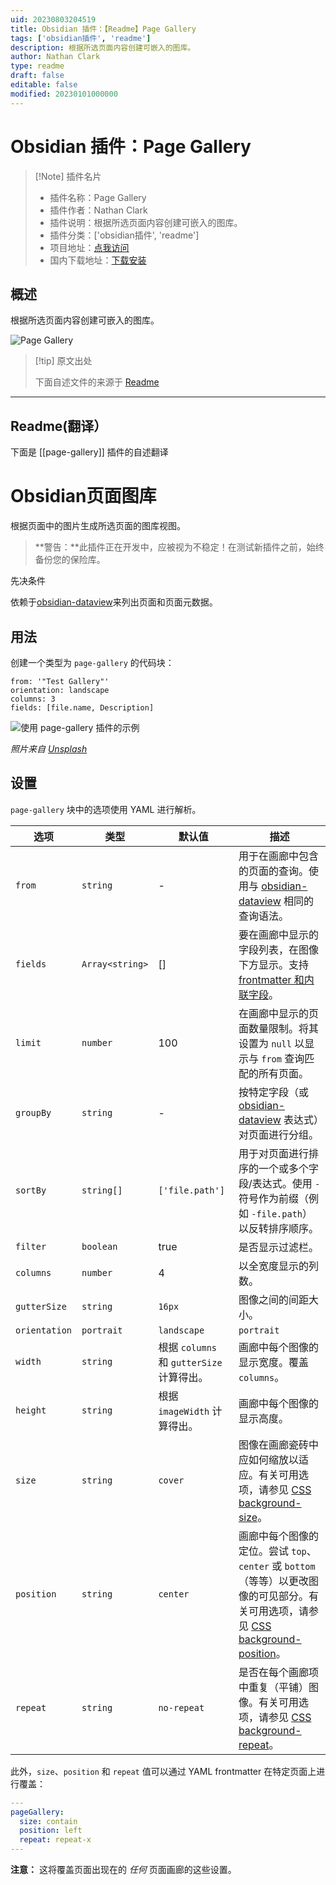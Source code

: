 ```yaml
---
uid: 20230803204519
title: Obsidian 插件：【Readme】Page Gallery
tags: ['obsidian插件', 'readme']
description: 根据所选页面内容创建可嵌入的图库。
author: Nathan Clark
type: readme
draft: false
editable: false
modified: 20230101000000
---
```


# Obsidian 插件：Page Gallery

> [!Note] 插件名片
> - 插件名称：Page Gallery
> - 插件作者：Nathan Clark
> - 插件说明：根据所选页面内容创建可嵌入的图库。
> - 插件分类：['obsidian插件', 'readme']
> - 项目地址：[点我访问](https://github.com/tokenshift/obsidian-page-gallery)
> - 国内下载地址：[下载安装](https://pkmer.cn/products/plugin/pluginMarket/?page-gallery)

## 概述

根据所选页面内容创建可嵌入的图库。

![Page Gallery](https://cdn.pkmer.cn/covers/page-gallery.png!pkmer)

> [!tip] 原文出处
> 
>下面自述文件的来源于 [Readme](https://ghproxy.net/https://raw.githubusercontent.com/tokenshift/obsidian-page-gallery/main/README.md)
> 

---

## Readme(翻译）

下面是 [[page-gallery]] 插件的自述翻译


# Obsidian页面图库

根据页面中的图片生成所选页面的图库视图。

> **警告：**此插件正在开发中，应被视为不稳定！在测试新插件之前，始终备份您的保险库。

先决条件

依赖于[obsidian-dataview](https://github.com/blacksmithgu/obsidian-dataview)来列出页面和页面元数据。

## 用法

创建一个类型为 `page-gallery` 的代码块：

```page-gallery
from: '"Test Gallery"'
orientation: landscape
columns: 3
fields: [file.name, Description]
```
![使用 page-gallery 插件的示例](./docs/example.png)

*照片来自 [Unsplash](https://unsplash.com/)*

## 设置

`page-gallery` 块中的选项使用 YAML 进行解析。

| 选项 | 类型 | 默认值 | 描述 |
|--------|------|---------|-------------|
|`from`|`string`|-|用于在画廊中包含的页面的查询。使用与 [obsidian-dataview](https://github.com/blacksmithgu/obsidian-dataview) 相同的查询语法。|
|`fields`|`Array<string>`|[]|要在画廊中显示的字段列表，在图像下方显示。支持 [frontmatter 和内联字段](https://blacksmithgu.github.io/obsidian-dataview/data-annotation/)。|
|`limit`|`number`|100|在画廊中显示的页面数量限制。将其设置为 `null` 以显示与 `from` 查询匹配的所有页面。|
|`groupBy`|`string`|-|按特定字段（或 [obsidian-dataview](https://github.com/blacksmithgu/obsidian-dataview) 表达式）对页面进行分组。|
|`sortBy`|`string[]`|`['file.path']`|用于对页面进行排序的一个或多个字段/表达式。使用 `-` 符号作为前缀（例如 `-file.path`）以反转排序顺序。|
|`filter`|`boolean`|true|是否显示过滤栏。|
|`columns`|`number`|4|以全宽度显示的列数。|
|`gutterSize`|`string`|`16px`|图像之间的间距大小。|
|`orientation`|`portrait`|`landscape`|`portrait`|以纵向或横向模式显示样式。这控制了默认的 `width`（见下文）。|
|`width`|`string`|根据 `columns` 和 `gutterSize` 计算得出。|画廊中每个图像的显示宽度。覆盖 `columns`。|
|`height`|`string`|根据 `imageWidth` 计算得出。|画廊中每个图像的显示高度。|
|`size`|`string`|`cover`|图像在画廊瓷砖中应如何缩放以适应。有关可用选项，请参见 [CSS background-size](https://developer.mozilla.org/en-US/docs/Web/CSS/background-size)。|
|`position`|`string`|`center`|画廊中每个图像的定位。尝试 `top`、`center` 或 `bottom`（等等）以更改图像的可见部分。有关可用选项，请参见 [CSS background-position](https://developer.mozilla.org/en-US/docs/Web/CSS/background-position)。|
|`repeat`|`string`|`no-repeat`|是否在每个画廊项中重复（平铺）图像。有关可用选项，请参见 [CSS background-repeat](https://developer.mozilla.org/en-US/docs/Web/CSS/background-repeat)。|

此外，`size`、`position` 和 `repeat` 值可以通过 YAML frontmatter 在特定页面上进行覆盖：

```yaml
---
pageGallery:
  size: contain
  position: left
  repeat: repeat-x
---
```

**注意：** 这将覆盖页面出现在的 *任何* 页面画廊的这些设置。



